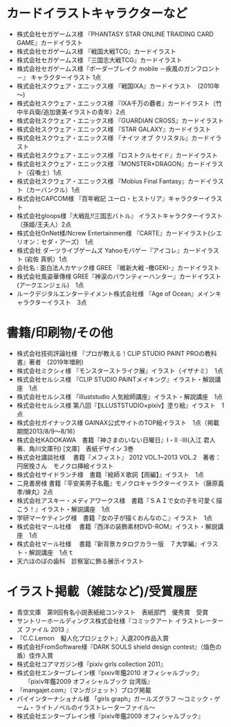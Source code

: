 # **カードイラストキャラクターなど**

 - 株式会社セガゲームス様 『PHANTASY STAR ONLINE TRAIDING CARD GAME』カードイラスト
 - 株式会社セガゲームス様 『戦国大戦TCG』カードイラスト
 - 株式会社セガゲームス様 『三国志大戦TCG』カードイラスト
 - 株式会社セガゲームス様『ボーダーブレイク mobile －疾風のガンフロント－』 キャラクターイラスト 1点
 - 株式会社スクウェア・エニックス様 『戦国IXA』カードイラスト　(2010年～)
 - 株式会社スクウェア・エニックス様 『IXA千万の覇者』カードイラスト（竹中半兵衛/追加褒美イラストの青年）2点
 - 株式会社スクウェア・エニックス様 『GUARDIAN CROSS』カードイラスト
 - 株式会社スクウェア・エニックス様 『STAR GALAXY』カードイラスト　
 - 株式会社スクウェア・エニックス様 『ナイツ オブ クリスタル』カードイラスト
 - 株式会社スクウェア・エニックス様 『ロストクルセイド』カードイラスト
 - 株式会社スクウェア・エニックス様 『MONSTER×DRAGON』カードイラスト（召喚士）1点
 - 株式会社スクウェア・エニックス様 『Mobius Final Fantasy』カードイラスト（カーバンクル）1点
 - 株式会社CAPCOM様 『百年戦記 ユーロ・ヒストリア』キャラクターイラスト　
 - 株式会社gloops様『大戦乱!!三国志バトル』 イラストキャラクターイラスト（孫姫/王夫人）2点
 - 株式会社OnNet様/Ncrew Entertainmen様  『CARTE』カードイラスト(シエリオン：セダ・アーズ)　1点
 - 株式会社 ダーツライブゲームズ  Yahooモバゲー『アイコレ』カードイラスト  (岩佐 真帆）1点　
 - 会社名 : 面白法人カヤック様  GREE 『維新大戦 -檄GEKI-』カードイラスト
 - 株式会社風姿華傳様   GREE『神涙のバウンティーハンター』カードイラスト(アークエンジェル)　1点
 - ルークデジタルエンターテイメント株式会社様 『Age of Ocean』メインキャラクターイラスト　3点

# **書籍/印刷物/その他**

- 株式会社技術評論社様 『プロが教える！CLIP STUDIO PAINT PROの教科書』著者　(2019年増刷)
- 株式会社ミクシィ様 『モンスターストライク展』イラスト（イザナミ）　1点
- 株式会社セルシス様 『CLIP STUDIO PAINTメイキング』イラスト・解説講座　1点
- 株式会社セルシス様 『illuststudio 人気絵師講座』イラスト・解説講座　1点
- 株式会社セルシス様 第八回『【ILLUSTSTUDIO×pixiv】塗り絵』イラスト　1点
- 株式会社ガイナックス様 GAINAX公式サイトのTOP絵イラスト　1点（掲載期間2013/8/9～8/16）
- 株式会社KADOKAWA　書籍『神さまのいない日曜日』Ⅰ・Ⅱ ･Ⅲ(入江 君人著、角川文庫刊) [文庫]　表紙デザイン 3巻
- 株式会社講談社様 　書籍『メフィスト』 2012 VOL.1~2013 VOL.2　著者：円居挽さん　モノクロ挿絵イラスト
- 株式会社サイドランチ様　書籍『絵師Ｘ歌詞【雨編】』イラスト　1点
- 二見書房様 書籍『平安美男子名鑑』モノクロキャラクターイラスト（藤原義孝/蝉丸）2点
- 株式会社アスキー・メディアワークス様　書籍『ＳＡＩで女の子を可愛く描こう！』イラスト・解説講座　1点
- 学研マーケティング様　書籍『女の子が描くおんなのこ』イラスト　1点
- 株式会社マール社様 　書籍『西洋の装飾素材DVD-ROM』イラスト・解説講座　1点
- 株式会社マール社様 　書籍『新背景カタログカラー版　７大学編』イラスト・解説講座　1点ｔ
- 天六ほのぼの歯科　診察室に飾る展示イラスト

# **イラスト掲載（雑誌など)/受賞履歴**

- 青空文庫　第9回有名小説表紙絵コンテスト　表紙部門　優秀賞　受賞
- サントリーホールディングス株式会社様『コミックアート イラストレーターズ ファイル 2013 』
- 『C.C.Lemon　擬人化プロジェクト』入選200作品入賞
- 株式会社FromSoftware様『DARK SOULS shield design contest』（焔色の盾）佳作入賞
- 株式会社コアマガジン様『pixiv girls collection 2011』
- 株式会社エンターブレイン様『pixiv年鑑2010 オフィシャルブック』
                                  　     『pixiv年鑑2009 オフィシャルブック 台湾版』
- 『mangajet.com』（マンガジェット）ブログ掲載
- パイインターナショナル様 「girls graph」ガールズグラフ
                                      ～コミック・ゲーム・ライトノベルのイラストレーターファイル～
- 株式会社エンターブレイン様『pixiv年鑑2009 オフィシャルブック』
